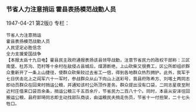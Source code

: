 ### 节省人力注意捎运  霍县表扬模范战勤人员

1947-04-21
第2版()
专栏：

    节省人力注意捎运
    霍县表扬模范战勤人员
    人民坚定必胜信念 
    全力支援爱国战争
    【本报太岳十九日电】霍县民主政府通报表扬该县领导战勤，注意节省民力的政权干部称：三区南堡、杜苏沟、范村等十余村在敌侵占县城后，煤源断绝，上山砍柴又很费工，区公所即组织群众重新开了一条上山捷径，使群众砍柴较过去省工一倍，得到各地群众热烈拥护。此外，我军于七日伏击北上之阎军六十一军时，参战群众从山下向山上送彩号，我县府陈希方、刘喀土两同志即动员群众在回来时捎运公粮，并通知该村公所顶作差务。群众提出没有口袋，二同志星夜至附近村庄借来口袋百余条，捎运公粮三千五百余斤，节省民力二百八十个。同时，本县从安泽往回搬运公粮，县府郭琦同志即主动找部队商谈，由运粮民夫捎走伤员，节省十一付担架，二十七头牲口。
